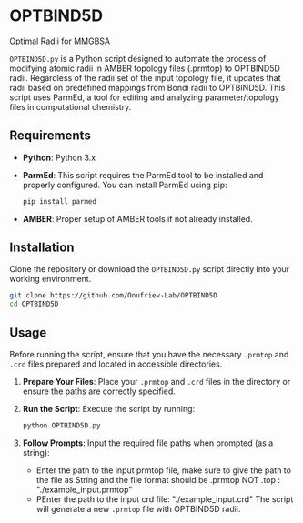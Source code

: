 # OPTBIND5D
Optimal Radii for MMGBSA


`OPTBIND5D.py` is a Python script designed to automate the process of modifying atomic radii in AMBER topology files (.prmtop) to OPTBIND5D radii. Regardless of the radii set of the input topology file, it updates that radii based on predefined mappings from Bondi radii to OPTBIND5D. This script uses ParmEd, a tool for editing and analyzing parameter/topology files in computational chemistry.

## Requirements

- **Python**: Python 3.x
- **ParmEd**: This script requires the ParmEd tool to be installed and properly configured. You can install ParmEd using pip:

  ```bash
  pip install parmed
  ```

- **AMBER**: Proper setup of AMBER tools if not already installed.

## Installation

Clone the repository or download the `OPTBIND5D.py` script directly into your working environment.

```bash
git clone https://github.com/Onufriev-Lab/OPTBIND5D
cd OPTBIND5D
```

## Usage

Before running the script, ensure that you have the necessary `.prmtop` and `.crd` files prepared and located in accessible directories.

1. **Prepare Your Files**: Place your `.prmtop` and `.crd` files in the directory or ensure the paths are correctly specified.
2. **Run the Script**: Execute the script by running:

   ```bash
   python OPTBIND5D.py
   ```

3. **Follow Prompts**: Input the required file paths when prompted (as a string):
   
   - Enter the path to the input prmtop file, make sure to give the path to the file as String and the file format should be .prmtop NOT .top : "./example_input.prmtop"
   - PEnter the path to the input crd file: "./example_input.crd" 
The script will generate a new `.prmtop` file with OPTBIND5D radii.
